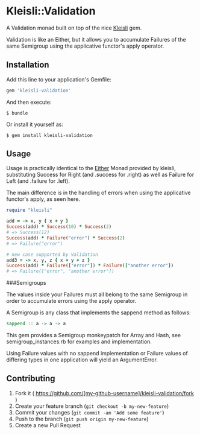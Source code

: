 # Kleisli::Validation

A Validation monad built on top of the nice [Kleisli](https://github.com/txus/kleisli)
gem.

Validation is like an Either, but it allows you to accumulate Failures of the
same Semigroup using the applicative functor's apply operator.

## Installation

Add this line to your application's Gemfile:

```ruby
gem 'kleisli-validation'
```

And then execute:

    $ bundle

Or install it yourself as:

    $ gem install kleisli-validation

## Usage

Usage is practically identical to the [Either](https://github.com/txus/kleisli#either)
Monad provided by kleisli, substituting Success for Right (and .success for .right)
as well as Failure for Left (and .failure for .left).

The main difference is in the handling of errors when using the applicative
functor's apply, as seen here.

```ruby
require "kleisli"

add = -> x, y { x + y }
Success(add) * Success(10) * Success(2)
# => Success(12)
Success(add) * Failure("error") * Success(2)
# => Failure("error")

# new case supported by Validation
add3 = -> x, y, z { x + y + z }
Success(add) * Failure(["error"]) * Failure(["another error"])
# => Failure(["error", "another error"])
```


###Semigroups

The values inside your Failures must all belong to the same Semigroup in
order to accumulate errors using the apply operator.

A Semigroup is any class that implements the sappend method as follows:

```haskell
sappend :: a -> a -> a
```

This gem provides a Semigroup monkeypatch for Array and Hash, see
semigroup\_instances.rb for examples and implementation.

Using Failure values with no sappend implementation or Failure values of
differing types in one application will yield an ArgumentError.

## Contributing

1. Fork it ( https://github.com/[my-github-username]/kleisli-validation/fork )
2. Create your feature branch (`git checkout -b my-new-feature`)
3. Commit your changes (`git commit -am 'Add some feature'`)
4. Push to the branch (`git push origin my-new-feature`)
5. Create a new Pull Request

